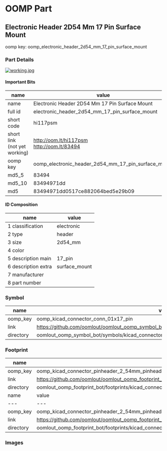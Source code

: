 # OOMP Part  
## Electronic Header 2D54 Mm 17 Pin Surface Mount  
  
oomp key: oomp_electronic_header_2d54_mm_17_pin_surface_mount  
  
### Part Details  
  
[![working.jpg](working_600.jpg)](working.jpg)  
  
#### Important Bits  
| name | value | 
| --- | --- | 
| name | Electronic Header 2D54 Mm 17 Pin Surface Mount | 
| full id | electronic_header_2d54_mm_17_pin_surface_mount | 
| short code | hi117psm | 
| short link<br>(not yet working) | http://oom.lt/hi117psm<br>http://oom.lt/83494 | 
| oomp key | oomp_electronic_header_2d54_mm_17_pin_surface_mount | 
| md5_5 | 83494 | 
| md5_10 | 83494971dd | 
| md5 | 83494971dd0517ce882064bed5e29b09 | 
#### ID Composition  
| name | value | 
| --- | --- | 
| 1 classification | electronic | 
| 2 type | header | 
| 3 size | 2d54_mm | 
| 4 color |  | 
| 5 description main | 17_pin | 
| 6 description extra | surface_mount | 
| 7 manufacturer |  | 
| 8 part number |  | 
### Symbol  
| name | value | 
| --- | --- | 
| oomp_key | oomp_kicad_connector_conn_01x17_pin | 
| link | https://github.com/oomlout/oomlout_oomp_symbol_bot/tree/main/symbols/kicad_connector_conn_01x17_pin | 
| directory | oomlout_oomp_symbol_bot/symbols/kicad_connector_conn_01x17_pin//working/working.kicad_sym | 
### Footprint  
| name | value | 
| --- | --- | 
| oomp_key | oomp_kicad_connector_pinheader_2_54mm_pinheader_1x17_p2_54mm_vertical | 
| link | https://github.com/oomlout/oomlout_oomp_footprint_bot/tree/main/foootprntss/kicad_connector_pinheader_2_54mm_pinheader_1x17_p2_54mm_vertical | 
| directory | oomlout_oomp_footprint_bot/footprints/kicad_connector_pinheader_2_54mm_pinheader_1x17_p2_54mm_vertical//working/working.kicad_mod | 
| name | value | 
| --- | --- | 
| oomp_key | oomp_kicad_connector_pinheader_2_54mm_pinheader_1x17_p2_54mm_vertical_smd_pin | 
| link | https://github.com/oomlout/oomlout_oomp_footprint_bot/tree/main/foootprntss/kicad_connector_pinheader_2_54mm_pinheader_1x17_p2_54mm_vertical_smd_pin | 
| directory | oomlout_oomp_footprint_bot/footprints/kicad_connector_pinheader_2_54mm_pinheader_1x17_p2_54mm_vertical_smd_pin//working/working.kicad_mod | 
### Images  
